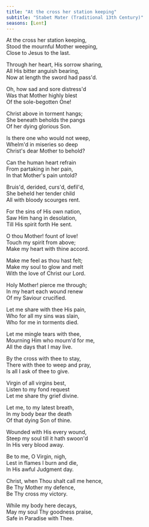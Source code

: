 ```yaml
---
title: "At the cross her station keeping"
subtitle: "Stabet Mater (Traditional 13th Century)"
seasons: [Lent]
---
```


At the cross her station keeping,  
Stood the mournful Mother weeping,  
Close to Jesus to the last.

Through her heart, His sorrow sharing,   
All His bitter anguish bearing,  
Now at length the sword had pass'd.  

Oh, how sad and sore distress'd  
Was that Mother highly blest  
Of the sole-begotten One!

Christ above in torment hangs;  
She beneath beholds the pangs  
Of her dying glorious Son.

Is there one who would not weep,   
Whelm'd in miseries so deep  
Christ's dear Mother to behold?

Can the human heart refrain  
From partaking in her pain,  
In that Mother's pain untold?  

Bruis'd, derided, curs'd, defil'd,   
She beheld her tender child  
All with bloody scourges rent.

For the sins of His own nation,  
Saw Him hang in desolation,  
Till His spirit forth He sent.

O thou Mother! fount of love!  
Touch my spirit from above;  
Make my heart with thine accord.

Make me feel as thou hast felt;  
Make my soul to glow and melt  
With the love of Christ our Lord.

Holy Mother! pierce me through;  
In my heart each wound renew  
Of my Saviour crucified.

Let me share with thee His pain,   
Who for all my sins was slain,  
Who for me in torments died.

Let me mingle tears with thee,  
Mourning Him who mourn'd for me,  
All the days that I may live.

By the cross with thee to stay,  
There with thee to weep and pray,  
Is all I ask of thee to give.

Virgin of all virgins best,  
Listen to my fond request  
Let me share thy grief divine.

Let me, to my latest breath,  
In my body bear the death  
Of that dying Son of thine.

Wounded with His every wound,  
Steep my soul till it hath swoon'd  
In His very blood away.

Be to me, O Virgin, nigh,  
Lest in flames I burn and die,  
In His awful Judgment day.

Christ, when Thou shalt call me hence,  
Be Thy Mother my defence,  
Be Thy cross my victory.

While my body here decays,  
May my soul Thy goodness praise,  
Safe in Paradise with Thee.